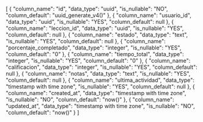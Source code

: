[
  {
    "column_name": "id",
    "data_type": "uuid",
    "is_nullable": "NO",
    "column_default": "uuid_generate_v4()"
  },
  {
    "column_name": "usuario_id",
    "data_type": "uuid",
    "is_nullable": "YES",
    "column_default": null
  },
  {
    "column_name": "leccion_id",
    "data_type": "uuid",
    "is_nullable": "YES",
    "column_default": null
  },
  {
    "column_name": "estado",
    "data_type": "text",
    "is_nullable": "YES",
    "column_default": null
  },
  {
    "column_name": "porcentaje_completado",
    "data_type": "integer",
    "is_nullable": "YES",
    "column_default": "0"
  },
  {
    "column_name": "tiempo_total",
    "data_type": "integer",
    "is_nullable": "YES",
    "column_default": "0"
  },
  {
    "column_name": "calificacion",
    "data_type": "integer",
    "is_nullable": "YES",
    "column_default": null
  },
  {
    "column_name": "notas",
    "data_type": "text",
    "is_nullable": "YES",
    "column_default": null
  },
  {
    "column_name": "ultima_actividad",
    "data_type": "timestamp with time zone",
    "is_nullable": "YES",
    "column_default": null
  },
  {
    "column_name": "created_at",
    "data_type": "timestamp with time zone",
    "is_nullable": "NO",
    "column_default": "now()"
  },
  {
    "column_name": "updated_at",
    "data_type": "timestamp with time zone",
    "is_nullable": "NO",
    "column_default": "now()"
  }
]